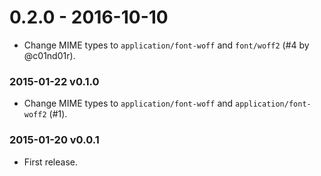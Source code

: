 # 0.2.0 - 2016-10-10

* Change MIME types to `application/font-woff` and `font/woff2` (#4 by @c01nd01r).

### 2015-01-22 v0.1.0

* Change MIME types to `application/font-woff` and `application/font-woff2` (#1).

### 2015-01-20 v0.0.1

* First release.
